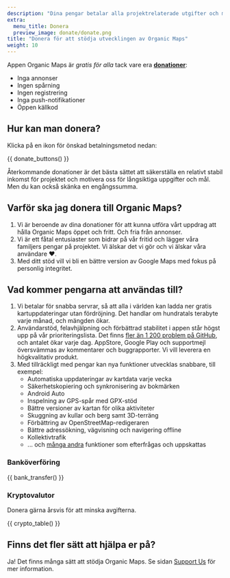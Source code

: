 ```yaml
---
description: "Dina pengar betalar alla projektrelaterade utgifter och motiverar oss att förbättra Organic Maps."
extra:
  menu_title: Donera
  preview_image: donate/donate.png
title: "Donera för att stödja utvecklingen av Organic Maps"
weight: 10
---
```


Appen Organic Maps är _gratis för alla_ tack vare era
**[donationer][stripe]**:

- Inga annonser
- Ingen spårning
- Ingen registrering
- Inga push-notifikationer
- Öppen källkod

## Hur kan man donera?

Klicka på en ikon för önskad betalningsmetod nedan:

{{ donate_buttons() }}

Återkommande donationer är det bästa sättet att säkerställa en relativt
stabil inkomst för projektet och motivera oss för långsiktiga uppgifter och
mål. Men du kan också skänka en engångssumma.

## Varför ska jag donera till Organic Maps?

1. Vi är beroende av dina donationer för att kunna utföra vårt uppdrag att
   hålla Organic Maps öppet och fritt. Och fria från annonser.
2. Vi är ett fåtal entusiaster som bidrar på vår fritid och lägger våra
   familjers pengar på projektet. Vi älskar det vi gör och vi älskar våra
   användare ❤️.
3. Med ditt stöd vill vi bli en bättre version av Google Maps med fokus på
   personlig integritet.

## Vad kommer pengarna att användas till?

1. Vi betalar för snabba servrar, så att alla i världen kan ladda ner gratis
   kartuppdateringar utan fördröjning. Det handlar om hundratals terabyte
   varje månad, och mängden ökar.
2. Användarstöd, felavhjälpning och förbättrad stabilitet i appen står högst
   upp på vår prioriteringslista. Det finns [fler än 1 200 problem på
   GitHub][github issues], och antalet ökar varje dag. AppStore, Google
   Play och supportmejl översvämmas av kommentarer och buggrapporter. Vi
   vill leverera en högkvalitativ produkt.
3. Med tillräckligt med pengar kan nya funktioner utvecklas snabbare, till
   exempel:
   - Automatiska uppdateringar av kartdata varje vecka
   - Säkerhetskopiering och synkronisering av bokmärken
   - Android Auto
   - Inspelning av GPS-spår med GPX-stöd
   - Bättre versioner av kartan för olika aktiviteter
   - Skuggning av kullar och berg samt 3D-terräng
   - Förbättring av OpenStreetMap-redigeraren
   - Bättre adressökning, vägvisning och navigering offline
   - Kollektivtrafik
   - ... och [många andra][github issues] funktioner som efterfrågas och
     uppskattas

### Banköverföring

{{ bank_transfer() }}

### Kryptovalutor

Donera gärna årsvis för att minska avgifterna.

{{ crypto_table() }}

## Finns det fler sätt att hjälpa er på?

Ja! Det finns många sätt att stödja Organic Maps. Se sidan [Support
Us](@/support-us/index.sv.md) för mer information.

[stripe]: https://donate.organicmaps.app/ "Donera via Stripe"
[github issues]: https://github.com/organicmaps/organicmaps/issues "GitHub Issues"
